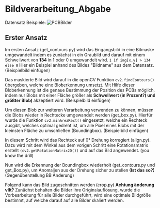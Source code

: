 # Bildverarbeitung_Abgabe
Datensatz Beispiele:
![PCBBilder](https://github.com/amazon-science/spot-diff/blob/main/figures/VisA_samples.png?raw=true)
## Erster Ansatz
Im ersten Ansatz (get_contours.py) wird das Eingangsbild in eine Bitmaske umgewandelt indem es zunächst in ein Graubild und darauf mit einem Schwellwert von **134** in 1 oder 0 umgewandelt wird.
`1 if img[x,y] > 134 else 0`
Hier ein Beispiel anhand des Bildes "Bildname" aus dem Datensatz.
(Beispielbild einfügen)

Das maskierte Bild wird darauf in die openCV Funktion `cv2.findContours()` übergeben, welche eine Bloberkennung umsetzt. Mit Hilfe dieser Bloberkennung ist die genaue Bestimmung der Position des PCBs möglich, indem nur Blobs mit einer Fläche größer als **Schwellwert (in Prozent?) und größter Blob)** akzeptiert wird.
(Beispielbild einfügen)

Um diesen Blob zur weiteren Verarbeitung verwenden zu können, müssen die Blobs wieder in Rechtecke umgewandelt werden (get_box.py). Hierfür wurde die Funktion `cv2.minAreaRect()` eingesetzt, welche ein Rechteck ausgibt, welches optimal gedreht ist, um alle Pixel eines Blobs mit der kleinsten Fläche zu umschließen (Boundingbox).
(Beispielbild einfügen)

In diesem Schritt wird das Rechteck auf 0° Drehung korregiert (align.py). Dazu wird mit dem Winkel aus dem vorigen Schritt eine Rotationsmatrix erstellt `(cv2.getRotationMatrix2D())` und auf das Bild angewendet.
(you know the drill)

Nun wird die Erkennung der Boundingbox wiederholt (get_contours.py und get_Box.py), um Anomalien aus der Drehung sicher zu stellen **(Ist das so?)**
(Gegenüberstellung BB Änderung)

Folgend kann das Bild zugeschnitten werden (crop.py)
**Achtung änderung vllt?**
Zunächst behalten die Bilder ihre Originalauflösung, wurde die Vorbearbeitung für alle Bilder durchgeführt, wird eine optimale Bildgröße bestimmt, auf welche darauf auf alle Bilder skaliert werden.